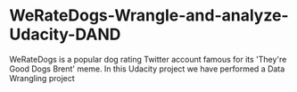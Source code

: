 # WeRateDogs-Wrangle-and-analyze-Udacity-DAND
WeRateDogs is a popular dog rating Twitter account famous for its 'They're Good Dogs Brent' meme.  In this Udacity project we have performed a Data Wrangling project
